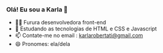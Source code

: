 ### Olá! Eu sou a Karla 👋


- 👩‍🎓 Furura desenvolvedora front-end
- 🌱 Estudando as tecnologias de HTML e CSS e Javascript
- 📫 Contate-me no email : karlarobertati@gmail.com
- 😄 Pronomes: ela/dela

